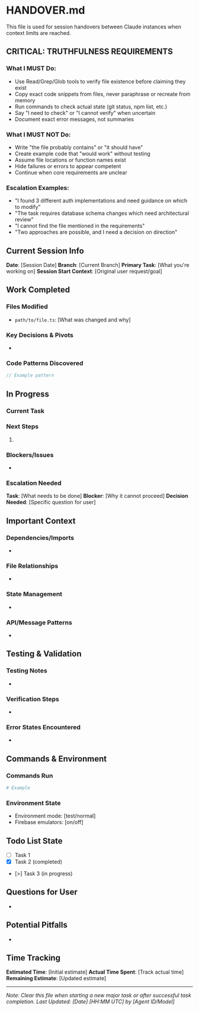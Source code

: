 # HANDOVER.md

This file is used for session handovers between Claude instances when context limits are reached.

## CRITICAL: TRUTHFULNESS REQUIREMENTS

### What I MUST Do:
- Use Read/Grep/Glob tools to verify file existence before claiming they exist
- Copy exact code snippets from files, never paraphrase or recreate from memory
- Run commands to check actual state (git status, npm list, etc.) 
- Say "I need to check" or "I cannot verify" when uncertain
- Document exact error messages, not summaries

### What I MUST NOT Do:
- Write "the file probably contains" or "it should have"
- Create example code that "would work" without testing
- Assume file locations or function names exist
- Hide failures or errors to appear competent
- Continue when core requirements are unclear

### Escalation Examples:
- "I found 3 different auth implementations and need guidance on which to modify"
- "The task requires database schema changes which need architectural review"
- "I cannot find the file mentioned in the requirements"
- "Two approaches are possible, and I need a decision on direction"

## Current Session Info

**Date**: [Session Date]
**Branch**: [Current Branch]
**Primary Task**: [What you're working on]
**Session Start Context**: [Original user request/goal]

## Work Completed

### Files Modified
<!-- List files with brief description of changes -->
- `path/to/file.ts`: [What was changed and why]

### Key Decisions & Pivots
<!-- Important architectural or implementation decisions, major strategy changes -->
- 

### Code Patterns Discovered
<!-- Useful patterns or conventions found during work -->
```typescript
// Example pattern
```

## In Progress

### Current Task
<!-- What you were doing when context limit was reached -->

### Next Steps
<!-- Specific next actions to take -->
1. 

### Blockers/Issues
<!-- Any problems that need resolution -->
- 

### Escalation Needed
<!-- Tasks that require user decision/input -->
**Task**: [What needs to be done]
**Blocker**: [Why it cannot proceed]
**Decision Needed**: [Specific question for user]

## Important Context

### Dependencies/Imports
<!-- Key dependencies or imports discovered -->
- 

### File Relationships
<!-- How files interact with each other -->
- 

### State Management
<!-- Important state/data flow to understand -->
- 

### API/Message Patterns
<!-- Extension messaging, Firebase calls, etc. -->
- 

## Testing & Validation

### Testing Notes
<!-- How to test the changes made -->
- 

### Verification Steps
<!-- What to check to ensure changes work -->
- 

### Error States Encountered
<!-- Errors seen and how they were/should be resolved -->
- 

## Commands & Environment

### Commands Run
<!-- Useful commands that were executed -->
```bash
# Example
```

### Environment State
<!-- Any environment changes made -->
- Environment mode: [test/normal]
- Firebase emulators: [on/off]

## Todo List State
<!-- Current todo items and their status -->
- [ ] Task 1
- [x] Task 2 (completed)
- [>] Task 3 (in progress)

## Questions for User
<!-- Any clarifications needed -->
- 

## Potential Pitfalls
<!-- Warnings for the next Claude instance -->
- 

## Time Tracking
**Estimated Time**: [Initial estimate]
**Actual Time Spent**: [Track actual time]
**Remaining Estimate**: [Updated estimate]

---
*Note: Clear this file when starting a new major task or after successful task completion.*
*Last Updated: [Date] [HH:MM UTC] by [Agent ID/Model]*